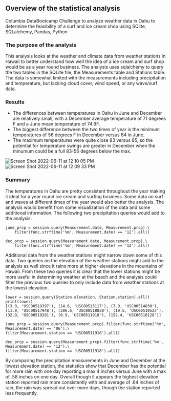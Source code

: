 ## Overview of the statistical analysis
Columbia DataBootcamp Challenge to analyze weather data in Oahu to determine the feasibility of a surf and ice cream shop using SQlite, SQLalchemy, Pandas, Python

### The purpose of the analysis 
This analysis looks at the weather and climate data from weather stations in Hawaii to better understand how well the idea of a ice cream and surf shop would be as a year round business. The analysis uses sqlalchemy to query the two tables in the SQLite file, the Measurements table and Stations table. The data is somewhat limited with the measurements including precipitation and temperature, but lacking cloud cover, wind speed, or any wave/surf data. 

### Results
* The differences between temperatures in Oahu in June and December are relatively small, with a December average temperature of 71 degrees F and a June mean temperature of 74.9F.
* The biggest difference between the two times of year is the minimum temperatures of 56 degrees F in December versus 64 in June.
* The maximum temperatures were quite close 83 versus 85, so the potential for temperature swings are greater in December when the minumum could be a full 83-56 degrees below the max. 

![Screen Shot 2022-06-11 at 12 10 05 PM](https://user-images.githubusercontent.com/99676466/173200829-80e4f153-263f-4f81-944f-8ba81044a97e.png)
![Screen Shot 2022-06-11 at 12 09 33 PM](https://user-images.githubusercontent.com/99676466/173200837-ce846ebc-8539-4f1b-a17d-e857db26b70e.png)

### Summary
The temperatures in Oahu are pretty consistent throughout the year making it ideal for a year round ice cream and surfing business. Some data on surf and waves at different times of the year would also better the analysis. The analysis would benefit from some visualization of the data and some additional information. The following two precipitation queries would add to the analysis:
~~~
june_prcp = session.query(Measurement.date, Measurement.prcp).\
    filter(func.strftime('%m', Measurement.date) == '12').all()

dec_prcp = session.query(Measurement.date, Measurement.prcp).\
    filter(func.strftime('%m', Measurement.date) == '12').all()
~~~

Additional data from the weather stations might narrow down some of this data. Two queries on the elevation of the weather stations might add to the analysis as well since it rains more at higher elevations in the mountains of Hawaii. From these two queries it is clear that the lower stations might be more useful in determining weather at the beach and the analysis could filter the previous two queries to only include data from weather stations at the  lowest elevation. 
~~~
lower = session.query(Station.elevation, Station.station).all()
print(lower)
[(3.0, 'USC00519397'), (14.6, 'USC00513117'), (7.0, 'USC00514830'), (11.9, 'USC00517948'), (306.6, 'USC00518838'), (19.5, 'USC00519523'), (32.9, 'USC00519281'), (0.9, 'USC00511918'), (152.4, 'USC00516128')]
~~~

~~~
june_prcp = session.query(Measurement.prcp).filter(func.strftime('%m', Measurement.date) == '06').\
filter(Measurement.station == 'USC00511918').all()
~~~
~~~
dec_prcp = session.query(Measurement.prcp).filter(func.strftime('%m', Measurement.date) == '12').\
filter(Measurement.station == 'USC00511918').all()
~~~
By comparing the precipitation measurements in June and December at the lowest elevation station, the statistics show that December has the potential for more rain with one day reporting a max 4 inches versus June with a max of .58 inches on one day. Overall though it appears the highest elevation station reported rain more consistently with and average of .64 inches of rain, the rain was spread out over more days, though the station reported less frequently. 

